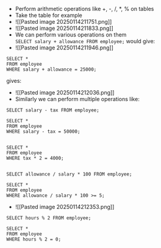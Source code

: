 - Perform arithmetic operations like +, -, /, *, % on tables
- Take the table for example
- ![[Pasted image 20250114211751.png]]
- ![[Pasted image 20250114211833.png]]
- We can perform various operations on them
`SELECT salary + allowance FROM employee;` would give:
- ![[Pasted image 20250114211946.png]]
```
SELECT * 
FROM employee 
WHERE salary + allowance = 25000;
```
gives:
- ![[Pasted image 20250114212036.png]]
- Similarly we can perform multiple operations like:
```
SELECT salary - tax FROM employee;

SELECT * 
FROM employee 
WHERE salary - tax = 50000;


SELECT *  
FROM employee 
WHERE tax * 2 = 4000;


SELECT allowance / salary * 100 FROM employee;

SELECT *  
FROM employee 
WHERE allowance / salary * 100 >= 5;
```
- ![[Pasted image 20250114212353.png]]
```
SELECT hours % 2 FROM employee;

SELECT * 
FROM employee 
WHERE hours % 2 = 0;
```